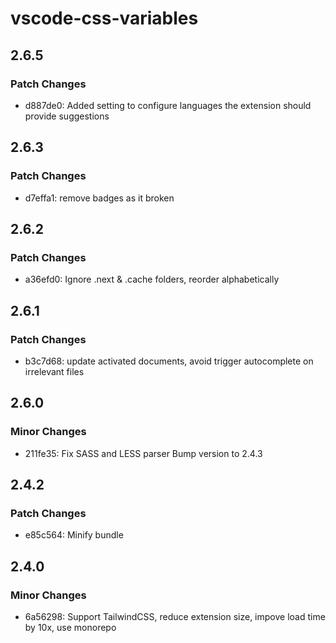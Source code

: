 # vscode-css-variables

## 2.6.5

### Patch Changes

- d887de0: Added setting to configure languages the extension should provide suggestions

## 2.6.3

### Patch Changes

- d7effa1: remove badges as it broken

## 2.6.2

### Patch Changes

- a36efd0: Ignore .next & .cache folders, reorder alphabetically

## 2.6.1

### Patch Changes

- b3c7d68: update activated documents, avoid trigger autocomplete on irrelevant files

## 2.6.0

### Minor Changes

- 211fe35: Fix SASS and LESS parser
  Bump version to 2.4.3

## 2.4.2

### Patch Changes

- e85c564: Minify bundle

## 2.4.0

### Minor Changes

- 6a56298: Support TailwindCSS, reduce extension size, impove load time by 10x, use monorepo
